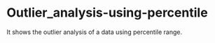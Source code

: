 # Outlier_analysis-using-percentile
It shows the outlier analysis of a data using percentile range.

